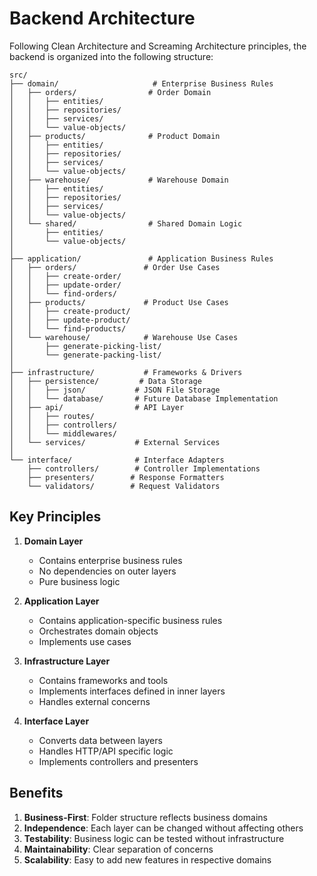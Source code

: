 # Backend Architecture

Following Clean Architecture and Screaming Architecture principles, the backend is organized into the following structure:

```
src/
├── domain/                     # Enterprise Business Rules
│   ├── orders/                # Order Domain
│   │   ├── entities/         
│   │   ├── repositories/     
│   │   ├── services/        
│   │   └── value-objects/    
│   ├── products/              # Product Domain
│   │   ├── entities/
│   │   ├── repositories/
│   │   ├── services/
│   │   └── value-objects/
│   ├── warehouse/             # Warehouse Domain
│   │   ├── entities/
│   │   ├── repositories/
│   │   ├── services/
│   │   └── value-objects/
│   └── shared/                # Shared Domain Logic
│       ├── entities/
│       └── value-objects/
│
├── application/               # Application Business Rules
│   ├── orders/               # Order Use Cases
│   │   ├── create-order/
│   │   ├── update-order/
│   │   └── find-orders/
│   ├── products/             # Product Use Cases
│   │   ├── create-product/
│   │   ├── update-product/
│   │   └── find-products/
│   └── warehouse/            # Warehouse Use Cases
│       ├── generate-picking-list/
│       └── generate-packing-list/
│
├── infrastructure/           # Frameworks & Drivers
│   ├── persistence/         # Data Storage
│   │   ├── json/           # JSON File Storage
│   │   └── database/       # Future Database Implementation
│   ├── api/                # API Layer
│   │   ├── routes/
│   │   ├── controllers/
│   │   └── middlewares/
│   └── services/           # External Services
│
└── interface/              # Interface Adapters
    ├── controllers/        # Controller Implementations
    ├── presenters/        # Response Formatters
    └── validators/        # Request Validators
```

## Key Principles

1. **Domain Layer**
   - Contains enterprise business rules
   - No dependencies on outer layers
   - Pure business logic

2. **Application Layer**
   - Contains application-specific business rules
   - Orchestrates domain objects
   - Implements use cases

3. **Infrastructure Layer**
   - Contains frameworks and tools
   - Implements interfaces defined in inner layers
   - Handles external concerns

4. **Interface Layer**
   - Converts data between layers
   - Handles HTTP/API specific logic
   - Implements controllers and presenters

## Benefits

1. **Business-First**: Folder structure reflects business domains
2. **Independence**: Each layer can be changed without affecting others
3. **Testability**: Business logic can be tested without infrastructure
4. **Maintainability**: Clear separation of concerns
5. **Scalability**: Easy to add new features in respective domains 